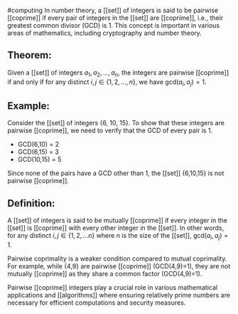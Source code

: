 #computing 
In number theory, a [[set]] of integers is said to be pairwise [[coprime]] if every pair of integers in the [[set]] are [[coprime]], i.e., their greatest common divisor (GCD) is 1. This concept is important in various areas of mathematics, including cryptography and number theory.

## Theorem: 

Given a [[set]] of integers $a_1, a_2, ..., a_n$, the integers are pairwise [[coprime]] if and only if for any distinct $i,j \in \{1,2,...,n\}$, we have $\text{gcd}(a_i,a_j) = 1$.

## Example:

Consider the [[set]] of integers {6, 10, 15}. To show that these integers are pairwise [[coprime]], we need to verify that the GCD of every pair is 1.

- GCD(6,10) = 2
- GCD(6,15) = 3
- GCD(10,15) = 5

Since none of the pairs have a GCD other than 1, the [[set]] {6,10,15} is not pairwise [[coprime]].

## Definition:

A [[set]] of integers is said to be mutually [[coprime]] if every integer in the [[set]] is [[coprime]] with every other integer in the [[set]]. In other words, for any distinct $i,j \in \{1,2,...n\}$ where n is the size of the [[set]], $\text{gcd}(a_i,a_j) = 1$.

Pairwise coprimality is a weaker condition compared to mutual coprimality. For example, while {4,9} are pairwise [[coprime]] (GCD(4,9)=1), they are not mutually [[coprime]] as they share a common factor (GCD(4,9)=1).

Pairwise [[coprime]] integers play a crucial role in various mathematical applications and [[algorithms]] where ensuring relatively prime numbers are necessary for efficient computations and security measures.